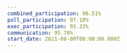 ```yaml
---
combined_participation: 96.51%
poll_participation: 97.18%
exec_participation: 93.33%
communication: 95.78%
start_date: 2021-08-09T00:00:00.000Z
---
```

